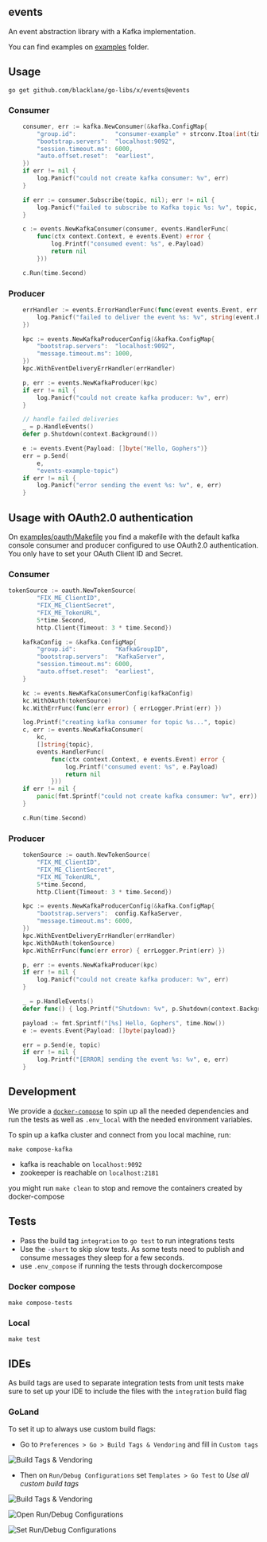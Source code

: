 events
-----------
An event abstraction library with a Kafka implementation.

You can find examples on [examples](examples) folder.

## Usage

`go get github.com/blacklane/go-libs/x/events@events`

### Consumer

```go
	consumer, err := kafka.NewConsumer(&kafka.ConfigMap{
		"group.id":           "consumer-example" + strconv.Itoa(int(time.Now().Unix())),
		"bootstrap.servers":  "localhost:9092",
		"session.timeout.ms": 6000,
		"auto.offset.reset":  "earliest",
	})
	if err != nil {
		log.Panicf("could not create kafka consumer: %v", err)
	}

	if err := consumer.Subscribe(topic, nil); err != nil {
		log.Panicf("failed to subscribe to Kafka topic %s: %v", topic, err)
	}

	c := events.NewKafkaConsumer(consumer, events.HandlerFunc(
		func(ctx context.Context, e events.Event) error {
			log.Printf("consumed event: %s", e.Payload)
			return nil
		}))

	c.Run(time.Second)
```

### Producer

```go
	errHandler := events.ErrorHandlerFunc(func(event events.Event, err error) {
		log.Panicf("failed to deliver the event %s: %v", string(event.Payload), err)
	})

	kpc := events.NewKafkaProducerConfig(&kafka.ConfigMap{
		"bootstrap.servers":  "localhost:9092",
		"message.timeout.ms": 1000,
	})
	kpc.WithEventDeliveryErrHandler(errHandler)

	p, err := events.NewKafkaProducer(kpc)
	if err != nil {
		log.Panicf("could not create kafka producer: %v", err)
	}

	// handle failed deliveries
	_ = p.HandleEvents()
	defer p.Shutdown(context.Background())

	e := events.Event{Payload: []byte("Hello, Gophers")}
	err = p.Send(
		e,
		"events-example-topic")
	if err != nil {
		log.Panicf("error sending the event %s: %v", e, err)
	}
```

## Usage with OAuth2.0 authentication

On [examples/oauth/Makefile](examples/oauth/Makefile) you find a makefile with the
default kafka console consumer and producer configured to use OAuth2.0 authentication.
You only have to set your OAuth Client ID and Secret.  

### Consumer

```go
tokenSource := oauth.NewTokenSource(
		"FIX_ME_ClientID",
		"FIX_ME_ClientSecret",
		"FIX_ME_TokenURL",
		5*time.Second,
		http.Client{Timeout: 3 * time.Second})

	kafkaConfig := &kafka.ConfigMap{
		"group.id":           "KafkaGroupID",
		"bootstrap.servers":  "KafkaServer",
		"session.timeout.ms": 6000,
		"auto.offset.reset":  "earliest",
	}

	kc := events.NewKafkaConsumerConfig(kafkaConfig)
	kc.WithOAuth(tokenSource)
	kc.WithErrFunc(func(err error) { errLogger.Print(err) })

	log.Printf("creating kafka consumer for topic %s...", topic)
	c, err := events.NewKafkaConsumer(
		kc,
		[]string{topic},
		events.HandlerFunc(
			func(ctx context.Context, e events.Event) error {
				log.Printf("consumed event: %s", e.Payload)
				return nil
			}))
	if err != nil {
		panic(fmt.Sprintf("could not create kafka consumer: %v", err))
	}

	c.Run(time.Second)
```

### Producer

```go
	tokenSource := oauth.NewTokenSource(
		"FIX_ME_ClientID",
		"FIX_ME_ClientSecret",
		"FIX_ME_TokenURL",
		5*time.Second,
		http.Client{Timeout: 3 * time.Second})

	kpc := events.NewKafkaProducerConfig(&kafka.ConfigMap{
		"bootstrap.servers":  config.KafkaServer,
		"message.timeout.ms": 6000,
	})
	kpc.WithEventDeliveryErrHandler(errHandler)
	kpc.WithOAuth(tokenSource)
	kpc.WithErrFunc(func(err error) { errLogger.Print(err) })

	p, err := events.NewKafkaProducer(kpc)
	if err != nil {
		log.Panicf("could not create kafka producer: %v", err)
	}

	_ = p.HandleEvents()
	defer func() { log.Printf("Shutdown: %v", p.Shutdown(context.Background())) }()

	payload := fmt.Sprintf("[%s] Hello, Gophers", time.Now())
	e := events.Event{Payload: []byte(payload)}

	err = p.Send(e, topic)
	if err != nil {
		log.Printf("[ERROR] sending the event %s: %v", e, err)
	}
```

## Development

We provide a [`docker-compose`](docker-compose.yml) to spin up all the needed
dependencies and run the tests as well as `.env_local` with the needed 
environment variables. 

To spin up a kafka cluster and connect from you local machine, run:
```shell script
make compose-kafka
```
 - kafka is reachable on `localhost:9092`
 - zookeeper is reachable on `localhost:2181`

you might run `make clean` to stop and remove the containers created by docker-compose  

## Tests

 - Pass the build tag `integration` to `go test` to run integrations tests
 - Use the `-short` to skip slow tests. As some tests need to publish and 
 consume messages they sleep for a few seconds.
 - use `.env_compose` if running the tests through dockercompose

### Docker compose
```shell script
make compose-tests
```

### Local
```shell script
make test
```


## IDEs

As build tags are used to separate integration tests from unit tests make sure
to set up your IDE to include the files with the `integration` build flag 

### GoLand

To set it up to always use custom build flags:

- Go to `Preferences > Go > Build Tags & Vendoring` and fill in `Custom tags`

![Build Tags & Vendoring](doc/imgs/goBuildTagsConfig.png)

- Then on `Run/Debug Configurations` set `Templates > Go Test` 
to _Use all custom build tags_

![Build Tags & Vendoring](doc/imgs/goBuildTagsConfig.png)

![Open Run/Debug Configurations](doc/imgs/openRunDebugConfig.png)

![Set Run/Debug Configurations](doc/imgs/runDebugConfig.png)


